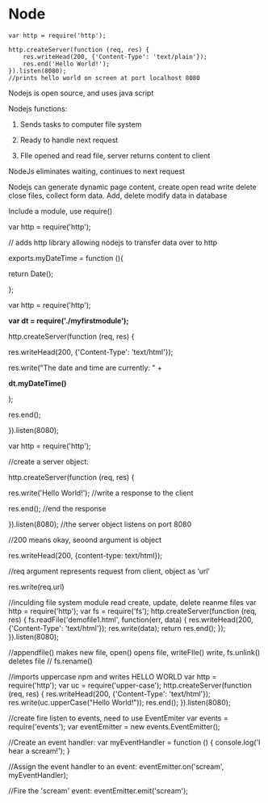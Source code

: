 # Node
```
var http = require('http');

http.createServer(function (req, res) {
    res.writeHead(200, {'Content-Type': 'text/plain'});
    res.end('Hello World!');
}).listen(8080);
//prints hello world on screen at port localhost 8080
```

Nodejs is open source, and uses java script

Nodejs functions:

1) Sends tasks to computer file system

2) Ready to handle next request

3) FIle opened and read file, server returns content to client

NodeJs eliminates waiting, continues to next request

Nodejs can generate dynamic page content, create open read write delete close files, collect form data. Add, delete modify data in database

Include a module, use require()

var http = require('http');  

// adds http library allowing nodejs to transfer data over to http

exports.myDateTime = function (){

return Date();

};

var http = require('http');

**var dt = require('./myfirstmodule');**

http.createServer(function (req, res) {

res.writeHead(200, {'Content-Type': 'text/html'});

res.write("The date and time are currently: " +

**dt.myDateTime()**

);

res.end();

}).listen(8080);

var http = require('http');

//create a server object:

http.createServer(function (req, res) {

res.write('Hello World!'); //write a response to the client

res.end(); //end the response

}).listen(8080); //the server object listens on port 8080

//200 means okay, seoond argument is object

res.writeHead(200, {content-type: text/html});

//req argument represents request from client, object as ‘url’

res.write(req.url)

//inculding file system module read create, update, delete reanme files
var http = require('http');
var fs = require('fs');
http.createServer(function (req, res) {
  fs.readFile('demofile1.html', function(err, data) {
    res.writeHead(200, {'Content-Type': 'text/html'});
    res.write(data);
    return res.end();
  });
}).listen(8080); 

//appendfile() makes new file, open() opens file, writeFIle() write, fs.unlink() deletes file
// fs.rename()

//imports uppercase npm and writes HELLO WORLD
var http = require('http');
var uc = require('upper-case');
http.createServer(function (req, res) {
  res.writeHead(200, {'Content-Type': 'text/html'});
  res.write(uc.upperCase("Hello World!"));
  res.end();
}).listen(8080); 

//create fire listen to events, need to use EventEmiter
var events = require('events');
var eventEmitter = new events.EventEmitter(); 

//Create an event handler:
var myEventHandler = function () {
  console.log('I hear a scream!');
}

//Assign the event handler to an event:
eventEmitter.on('scream', myEventHandler);

//Fire the 'scream' event:
eventEmitter.emit('scream');






































































































